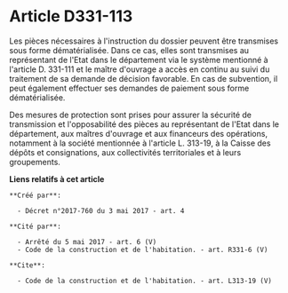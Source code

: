 # Article D331-113

Les pièces nécessaires à l'instruction du dossier peuvent être transmises sous forme dématérialisée. Dans ce cas, elles sont
transmises au représentant de l'Etat dans le département via le système mentionné à l'article D. 331-111 et le maître
d'ouvrage a accès en continu au suivi du traitement de sa demande de décision favorable. En cas de subvention, il peut
également effectuer ses demandes de paiement sous forme dématérialisée. 

Des mesures de protection sont prises pour assurer la sécurité de transmission et l'opposabilité des pièces au représentant
de l'Etat dans le département, aux maîtres d'ouvrage et aux financeurs des opérations, notamment à la société mentionnée à
l'article L. 313-19, à la Caisse des dépôts et consignations, aux collectivités territoriales et à leurs groupements.

**Liens relatifs à cet article**

	**Créé par**:

	  - Décret n°2017-760 du 3 mai 2017 - art. 4

	**Cité par**:

	  - Arrêté du 5 mai 2017 - art. 6 (V)
	  - Code de la construction et de l'habitation. - art. R331-6 (V)

	**Cite**:

	  - Code de la construction et de l'habitation. - art. L313-19 (V)
